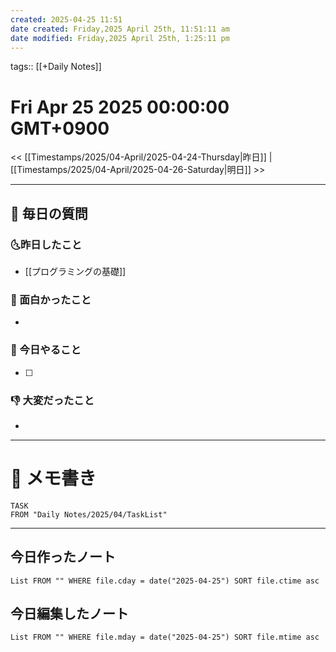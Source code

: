 ```yaml
---
created: 2025-04-25 11:51
date created: Friday,2025 April 25th, 11:51:11 am
date modified: Friday,2025 April 25th, 1:25:11 pm
---
```


tags:: [[+Daily Notes]]

# Fri Apr 25 2025 00:00:00 GMT+0900

<< [[Timestamps/2025/04-April/2025-04-24-Thursday|昨日]] | [[Timestamps/2025/04-April/2025-04-26-Saturday|明日]] >>

---
## 📅 毎日の質問
### 🌜昨日したこと
- [[プログラミングの基礎]]

### 🙌 面白かったこと
-

### 🚀 今日やること
- [ ]

### 👎 大変だったこと
-

---
# 📝 メモ書き

```dataview
TASK
FROM "Daily Notes/2025/04/TaskList"
```

---
## 今日作ったノート
```dataview
List FROM "" WHERE file.cday = date("2025-04-25") SORT file.ctime asc
```

## 今日編集したノート
```dataview
List FROM "" WHERE file.mday = date("2025-04-25") SORT file.mtime asc
```
